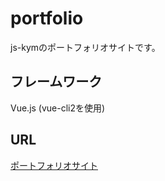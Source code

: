 # portfolio
js-kymのポートフォリオサイトです。

## フレームワーク
Vue.js (vue-cli2を使用)

## URL
[ポートフォリオサイト](https://js-kym.github.io/portfolio/)
